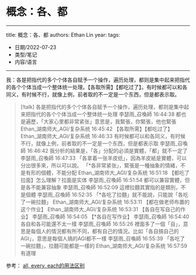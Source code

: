 # 概念：各、都


---
title: 概念：各、都
authors: Ethan Lin
year:
tags:
  - 日期/2022-07-23 
  - 类型/笔记 
  - 内容/语言 
---





我：各是把指代的多个个体各自赋予一个操作，遍历处理，都则是集中起来把指代的各个个体当成一个整体统一处理。【各取所需】【都吃过了】。有时候都可以和各同义，有时候不行，就像上例，前者取的不一定是一个东西，但是都表示取。

> [!talk] 
各是把指代的多个个体各自赋予一个操作，遍历处理，都则是集中起来把指代的各个个体当成一个整体统一处理
李瑟雨_召喚師  16:44:38
都也是遍歷，「大家心里都非常紧张」意思是，我緊張，你緊張，他也緊張
Ethan_湖南师大_AGI/复杂系统  16:45:42
【各取所需】【都吃过了】
Ethan_湖南师大_AGI/复杂系统  16:46:33
有时候都可以和各同义，有时候不行，就像上例，前者取的不一定是一个东西，但是都表示取
李瑟雨_召喚師  16:46:42
我分析的結果是，「各」分配的必須是實體，「都」就不一定了
李瑟雨_召喚師  16:47:33
「各拿着一张羊皮纸」，因為羊皮紙是實體，可以分出很多來，所以可以說。
「*各非常紧张」，緊張是一種抽象的情緒，不是有形的個體，不能分配
Ethan_湖南师大_AGI/复杂系统  16:51:18
【都吃了拉面】怎么理解？拉面是实体
李瑟雨_召喚師  16:51:54
都可以兼容實體，但是各不能兼容抽象
李瑟雨_召喚師  16:52:09
這裡拉麵其實指的是類別，不是個體
李瑟雨_召喚師  16:52:35
「*各吃了拉麵」就不能說，只能說「各吃了一碗拉麵」
Ethan_湖南师大_AGI/复杂系统  16:53:11
【都在做老师布置的这个作业】
Ethan_湖南师大_AGI/复杂系统  16:53:31
【各自在写自己的作业】
李瑟雨_召喚師  16:54:05
【*各自在写作业】
李瑟雨_召喚師  16:54:40
各自和各可能還不太一樣
李瑟雨_召喚師  16:55:26
裡面多了一個「自」，意思是每個人的情況都有所不同，都有自己的情況。比如「各自搞自己的AGI」，意思是每個人搞的AGI都不一樣
李瑟雨_召喚師  16:55:39
「各吃了一碗拉麵」，拉麵可能都是一樣的
Ethan_湖南师大_AGI/复杂系统  16:57:59
有道理


参考：
[all, every, each的用法区别](http://www.yygrammar.com/Article/201007/1640.html)